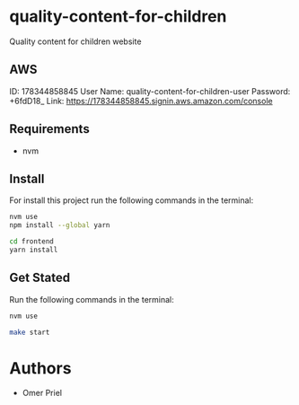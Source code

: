 # quality-content-for-children

Quality content for children website

## AWS

ID: 178344858845
User Name: quality-content-for-children-user
Password: +6fdD18_
Link: https://178344858845.signin.aws.amazon.com/console


## Requirements

* nvm

## Install

For install this project run the following commands in the terminal:

```bash
nvm use
npm install --global yarn

cd frontend
yarn install
```

## Get Stated

Run the following commands in the terminal:

```bash
nvm use

make start
```

# Authors

* Omer Priel
